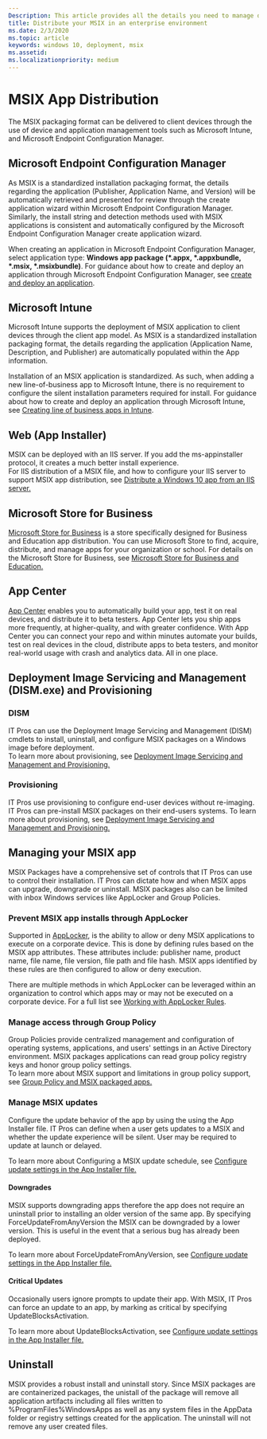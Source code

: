 ```yaml
---
Description: This article provides all the details you need to manage deploying you MSIX applications in an enterprise environment.  This article is targeted at enterprise and IT Pros.
title: Distribute your MSIX in an enterprise environment
ms.date: 2/3/2020
ms.topic: article
keywords: windows 10, deployment, msix
ms.assetid:  
ms.localizationpriority: medium
---
```


#	MSIX App Distribution
The MSIX packaging format can be delivered to client devices through the use of device and application management tools such as Microsoft Intune, and Microsoft Endpoint Configuration Manager. 

##	Microsoft Endpoint Configuration Manager 

As MSIX is a standardized installation packaging format, the details regarding the application (Publisher, Application Name, and Version) will be automatically retrieved and presented for review through the create application wizard within Microsoft Endpoint Configuration Manager. Similarly, the install string and detection methods used with MSIX applications is consistent and automatically configured by the Microsoft Endpoint Configuration Manager create application wizard.

When creating an application in Microsoft Endpoint Configuration Manager, select application type: **Windows app package (*.appx, *.appxbundle, *.msix, *.msixbundle)**. For guidance about how to create and deploy an application through Microsoft Endpoint Configuration Manager, see [create and deploy an application](https://docs.microsoft.com/configmgr/apps/get-started/create-and-deploy-an-application).

## Microsoft Intune

Microsoft Intune supports the deployment of MSIX application to client devices through the client app model. As MSIX is a standardized installation packaging format, the details regarding the application (Application Name, Description, and Publisher) are automatically populated within the App information.

Installation of an MSIX application is standardized. As such, when adding a new line-of-business app to Microsoft Intune, there is no requirement to configure the silent installation parameters required for install. For guidance about how to create and deploy an application through Microsoft Intune, see [Creating line of business apps in Intune](https://docs.microsoft.com/en-us/mem/intune/apps/lob-apps-windows).

## Web (App Installer)

MSIX can be deployed with an IIS server.  If you add the ms-appinstaller protocol, it creates a much better install experience.  
For IIS distribution of a MSIX file, and how to configure your IIS server to support MSIX app distribution, see [Distribute a Windows 10 app from an IIS server.](https://docs.microsoft.com/windows/msix/app-installer/web-install-iis)

## Microsoft Store for Business

[Microsoft Store for Business](https://businessstore.microsoft.com/store) is a store specifically designed for Business and Education app distribution. You can use Microsoft Store to find, acquire, distribute, and manage apps for your organization or school.  For details on the Microsoft Store for Business, see [Microsoft Store for Business and Education.](https://docs.microsoft.com/microsoft-store/)

## App Center

[App Center](https://appcenter.ms/) enables you to automatically build your app, test it on real devices, and distribute it to beta testers.  App Center lets you ship apps more frequently, at higher-quality, and with greater confidence.  With App Center you can connect your repo and within minutes automate your builds, test on real devices in the cloud, distribute apps to beta testers, and monitor real-world usage with crash and analytics data. All in one place.


## Deployment Image Servicing and Management (DISM.exe) and Provisioning

### DISM
IT Pros can use the Deployment Image Servicing and Management (DISM) cmdlets to install, uninstall, and configure MSIX packages on a Windows image before deployment.  
To learn more about provisioning, see [Deployment Image Servicing and Management and Provisioning.](managing-your-msix-deployment-dism-provisioning.md)

### Provisioning
IT Pros use provisioning to configure end-user devices without re-imaging.  IT Pros can pre-install MSIX packages on their end-users systems.
To learn more about provisioning, see [Deployment Image Servicing and Management and Provisioning.](managing-your-msix-deployment-dism-provisioning.md)

## Managing your MSIX app

MSIX Packages have a comprehensive set of controls that IT Pros can use to control their installation.  IT Pros can dictate how and when MSIX apps can upgrade, downgrade or uninstall.  MSIX packages also can be limited with inbox Windows services like AppLocker and Group Policies. 

###	Prevent MSIX app installs through AppLocker

Supported in [AppLocker](https://docs.microsoft.com/windows/security/threat-protection/windows-defender-application-control/applocker/applocker-overview), is the ability to allow or deny MSIX applications to execute on a corporate device. This is done by defining rules based on the MSIX app attributes. These attributes include: publisher name, product name, file name, file version, file path and file hash. MSIX apps identified by these rules are then configured to allow or deny execution.

There are multiple methods in which AppLocker can be leveraged within an organization to control which apps may or may not be executed on a corporate device. For a full list see [Working with AppLocker Rules](https://docs.microsoft.com/windows/security/threat-protection/windows-defender-application-control/applocker/working-with-applocker-rules).

### Manage access through Group Policy

Group Policies provide centralized management and configuration of operating systems, applications, and users' settings in an Active Directory environment. MSIX packages applications can read group policy registry keys and honor group policy settings.  
To learn more about MSIX support and limitations in group policy support, see [Group Policy and MSIX packaged apps.](https://review.docs.microsoft.com/windows/msix/group-policy-msix)

### Manage MSIX updates

Configure the update behavior of the app by using the using the App Installer file.  IT Pros can define when a user gets updates to a MSIX and whether the update experience will be silent.  User may be required to update at launch or delayed.    

To learn more about Configuring a MSIX update schedule, see [Configure update settings in the App Installer file.](https://docs.microsoft.com/windows/msix/app-installer/update-settings)

#### Downgrades

MSIX supports downgrading apps therefore the app does not require an uninstall prior to installing an older version of the same app. By specifying ForceUpdateFromAnyVersion the MSIX can be downgraded by a lower version. This is useful in the event that a serious bug has already been deployed.  

To learn more about ForceUpdateFromAnyVersion, see [Configure update settings in the App Installer file.](https://docs.microsoft.com/windows/msix/app-installer/update-settings)

#### Critical Updates

Occasionally users ignore prompts to update their app.  With MSIX, IT Pros can force an update to an app, by marking as critical by specifying UpdateBlocksActivation.

To learn more about UpdateBlocksActivation, see [Configure update settings in the App Installer file.](https://docs.microsoft.com/windows/msix/app-installer/update-settings)

## Uninstall

MSIX provides a robust install and uninstall story.  Since MSIX packages are are containerized packages, the unistall of the package will remove all application artifacts including all files written to  %ProgramFiles%WindowsApps as well as any system files in the AppData folder or registry settings created for the application.  The uninstall will not remove any user created files.
